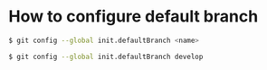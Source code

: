 # How to configure default branch

```bash
$ git config --global init.defaultBranch <name>
```

```bash
$ git config --global init.defaultBranch develop
```
